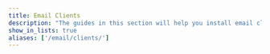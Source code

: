 ```yaml
---
title: Email Clients
description: "The guides in this section will help you install email clients such as Roundcube, SquirrelMaill, GetMail, Fetchmail, and other popular clients. "
show_in_lists: true
aliases: ['/email/clients/']
---
```


